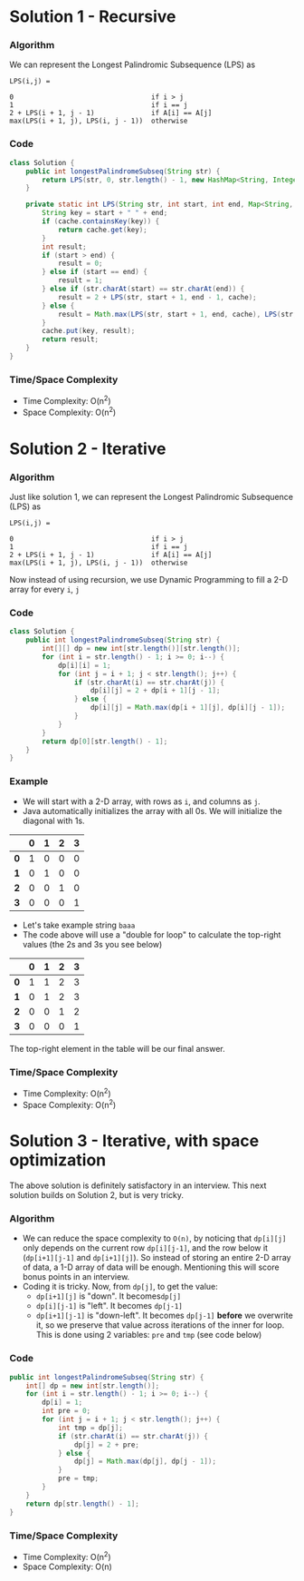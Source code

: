 # Solution 1 - Recursive

### Algorithm

We can represent the Longest Palindromic Subsequence (LPS) as
```
LPS(i,j) =

0                                  if i > j
1                                  if i == j
2 + LPS(i + 1, j - 1)              if A[i] == A[j]
max(LPS(i + 1, j), LPS(i, j - 1))  otherwise
```

### Code

```java
class Solution {
    public int longestPalindromeSubseq(String str) {
        return LPS(str, 0, str.length() - 1, new HashMap<String, Integer>());
    }

    private static int LPS(String str, int start, int end, Map<String, Integer> cache) {
        String key = start + " " + end;
        if (cache.containsKey(key)) {
            return cache.get(key);
        }
        int result;
        if (start > end) {
            result = 0;
        } else if (start == end) {
            result = 1;
        } else if (str.charAt(start) == str.charAt(end)) {
            result = 2 + LPS(str, start + 1, end - 1, cache);
        } else {
            result = Math.max(LPS(str, start + 1, end, cache), LPS(str, start, end - 1, cache));
        }
        cache.put(key, result);
        return result;
    }
}
```

### Time/Space Complexity

-  Time Complexity: O(n<sup>2</sup>)
- Space Complexity: O(n<sup>2</sup>)

# Solution 2 - Iterative

### Algorithm

Just like solution 1, we can represent the Longest Palindromic Subsequence (LPS) as

```
LPS(i,j) =

0                                  if i > j
1                                  if i == j
2 + LPS(i + 1, j - 1)              if A[i] == A[j]
max(LPS(i + 1, j), LPS(i, j - 1))  otherwise
```

Now instead of using recursion, we use Dynamic Programming to fill a 2-D array for every `i`, `j`

### Code

```java
class Solution {
    public int longestPalindromeSubseq(String str) {
        int[][] dp = new int[str.length()][str.length()];
        for (int i = str.length() - 1; i >= 0; i--) {
            dp[i][i] = 1;
            for (int j = i + 1; j < str.length(); j++) {
                if (str.charAt(i) == str.charAt(j)) {
                    dp[i][j] = 2 + dp[i + 1][j - 1];
                } else {
                    dp[i][j] = Math.max(dp[i + 1][j], dp[i][j - 1]);
                }
            }
        }
        return dp[0][str.length() - 1];
    }
}
```

### Example

- We will start with a 2-D array, with rows as `i`, and columns as `j`.
- Java automatically initializes the array with all 0s. We will initialize the diagonal with 1s.

|       | 0 | 1 | 2 | 3 |
|-------|---|---|---|---|
| __0__ | 1 | 0 | 0 | 0 |
| __1__ | 0 | 1 | 0 | 0 |
| __2__ | 0 | 0 | 1 | 0 |
| __3__ | 0 | 0 | 0 | 1 |

- Let's take example string `baaa`
- The code above will use a "double for loop" to calculate the top-right values (the 2s and 3s you see below)

|       | 0 | 1 | 2 | 3 |
|-------|---|---|---|---|
| __0__ | 1 | 1 | 2 | 3 |
| __1__ | 0 | 1 | 2 | 3 |
| __2__ | 0 | 0 | 1 | 2 |
| __3__ | 0 | 0 | 0 | 1 |

The top-right element in the table will be our final answer.


### Time/Space Complexity

-  Time Complexity: O(n<sup>2</sup>)
- Space Complexity: O(n<sup>2</sup>)


# Solution 3 - Iterative, with space optimization

The above solution is definitely satisfactory in an interview. This next solution builds on Solution 2, but is very tricky.

### Algorithm

- We can reduce the space complexity to `O(n)`, by noticing that `dp[i][j]` only depends on the current row `dp[i][j-1]`, and the row below it (`dp[i+1][j-1]` and `dp[i+1][j]`). So instead of storing an entire 2-D array of data, a 1-D array of data will be enough. Mentioning this will score bonus points in an interview.
- Coding it is tricky. Now, from `dp[j]`, to get the value:
  - `dp[i+1][j]` is "down". It becomes`dp[j]`
  - `dp[i][j-1]` is "left". It becomes `dp[j-1]`
  - `dp[i+1][j-1]` is "down-left". It becomes `dp[j-1]` __before__ we overwrite it, so we preserve that value across iterations of the inner for loop. This is done using 2 variables: `pre` and `tmp` (see code below)

### Code

```java
public int longestPalindromeSubseq(String str) {
    int[] dp = new int[str.length()];
    for (int i = str.length() - 1; i >= 0; i--) {
        dp[i] = 1;
        int pre = 0;
        for (int j = i + 1; j < str.length(); j++) {
            int tmp = dp[j];
            if (str.charAt(i) == str.charAt(j)) {
                dp[j] = 2 + pre;
            } else {
                dp[j] = Math.max(dp[j], dp[j - 1]);
            }
            pre = tmp;
        }
    }
    return dp[str.length() - 1];
}
```


### Time/Space Complexity

-  Time Complexity: O(n<sup>2</sup>)
- Space Complexity: O(n)
